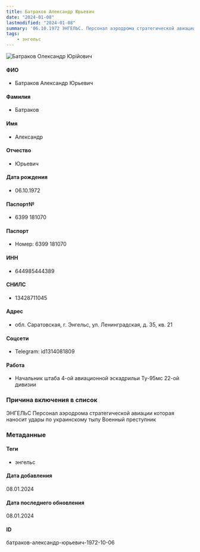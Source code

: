 ```yaml
---
title: Батраков Александр Юрьевич
date: "2024-01-08"
lastmodified: "2024-01-08"
summary: '06.10.1972 ЭНГЕЛЬС. Персонал аэродрома стратегической авиации которая наносит удары по украинскому тылу. Военный преступник'
tags: 
    - энгельс
---
```

<!--# pp2-->
<!--## Фигурант-->
<!--### Личные данные-->
<!--#### Фото-->
![Батраков Олександр Юрійович ](https://molfar.com/images/optimized/1696844016_221083401.png)
#### ФИО
- Батраков Александр Юрьевич
#### Фамилия
- Батраков
#### Имя
- Александр
#### Отчество
- Юрьевич
#### Дата рождения
- 06.10.1972
#### Паспорт№
- 6399 181070
#### Паспорт
- Номер: 6399 181070
#### ИНН
- 644985444389
#### СНИЛС
- 13428711045
#### Адрес
- обл. Саратовская, г. Энгельс, ул. Ленинградская, д. 35, кв. 21
#### Соцсети
- Telegram: id1314081809
#### Работа
- Начальник штаба 4-ой авиационной эскадрильи Ту-95мс 22-ой дивизии
### Причина включения в список
ЭНГЕЛЬС
Персонал аэродрома стратегической авиации которая наносит удары по украинскому тылу
Военный преступник
### Метаданные
#### Теги
- энгельс
#### Дата добавления
08.01.2024
#### Дата последнего обновления
08.01.2024
#### ID
батраков-александр-юрьевич-1972-10-06
<!--## END;-->
